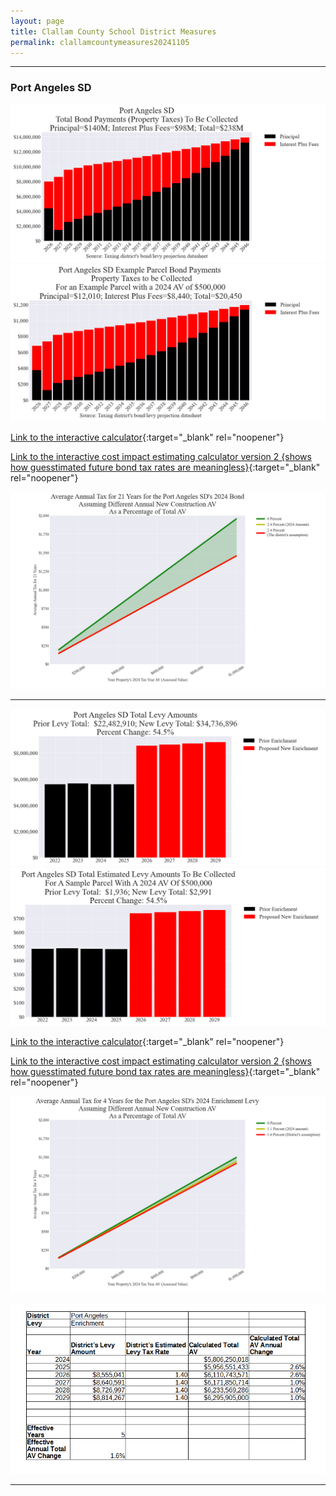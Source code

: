 ```yaml
---
layout: page
title: Clallam County School District Measures
permalink: clallamcountymeasures20241105
---
```


___

### Port Angeles SD

![Port Angeles SD bond totals chart](pagesManual/LeviesReport/20241105/PortAngeles.png "Port Angeles SD bond totals chart")
![Port Angeles SD bond example parcel chart](pagesManual/LeviesReport/20241105/PortAngelesParcel.png "Port Angeles SD bond example parcel chart")

[Link to the interactive calculator](calculator_port_angeles_20241105_enhanced){:target="_blank" rel="noopener"}

[Link to the interactive cost impact estimating calculator version 2 {shows how guesstimated future bond tax rates are meaningless}](table_port_angeles_bond_20241105){:target="_blank" rel="noopener"}

![Port Angeles SD average annual costs for different new construction rates](pagesManual/LeviesReport/20241105/PortAngelesNewConstruction.png "Port Angeles SD new construction chart")

___


![Port Angeles SD enrichment levy totals chart](pagesManual/LeviesReport/20241105/PortAngelesEnrichment.png "Port Angeles SD enrichment levy totals chart")
![Port Angeles SD enrichment levy example parcel chart](pagesManual/LeviesReport/20241105/PortAngelesEnrichmentParcel.png "Port Angeles SD enrichment  example parcel chart")

[Link to the interactive calculator](calculator_port_angeles_enrichment_20241105_enhanced){:target="_blank" rel="noopener"}

[Link to the interactive cost impact estimating calculator version 2 {shows how guesstimated future bond tax rates are meaningless}](table_port_angeles_enrichment_levy_20241105){:target="_blank" rel="noopener"}

![Port Angeles SD average annual costs for different new construction rates](pagesManual/LeviesReport/20241105/PortAngelesEnrichmentLevyNewConstruction.png "Port Angeles SD new construction chart")

![Port Angeles SD effective annual Total AV change](pagesManual/LeviesReport/20241105/PortAngelesSDEnrichmentEffNewConstructionRate.png "Port Angeles SD new construction rate table")

___

